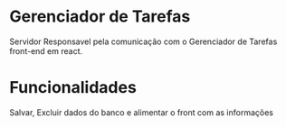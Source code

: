 # Gerenciador de Tarefas
Servidor Responsavel pela comunicação com o Gerenciador de Tarefas front-end em react.

# Funcionalidades
Salvar, Excluir dados do banco e alimentar o front com as informações

